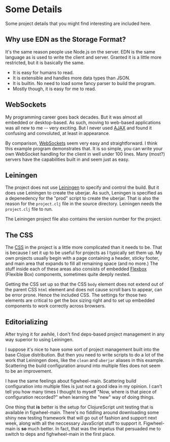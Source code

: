 # Some Details

Some project details that you might find interesting are included here.

## Why use EDN as the Storage Format?

It's the same reason people use Node.js on the server. EDN is the same language as is used to write the client and server. Granted it is a little more restricted, but it is basically the same.
- It is easy for humans to read.
- It is extensible and handles more data types than JSON.
- It is builtin. No need to load some fancy parser to build the program.
- Mostly though, it is easy for me to read.

## WebSockets

My programming career goes back decades. But it was almost all embedded or desktop-based. As such, moving to web-based applications was all new to me -- very exciting. But I never used [AJAX](https://en.wikipedia.org/wiki/Ajax_%28programming%29) and found it confusing and convoluted, at least in appearance.

By comparison, [WebSockets](https://en.wikipedia.org/wiki/WebSocket) seem very easy and straightforward. I think this example program demonstrates that. It is so simple, you can write your own WebSocket handling for the client in well under 100 lines. Many (most?) servers have the capabilities built in and seem just as easy.

## Leiningen

The project does not use [Leiningen](https://leiningen.org) to specify and control the build. But it does use Leiningen to create the uberjar. As such, Leningen is specified as a depenedency for the "prod" script to create the uberjar. That is also the reason for the `project.clj` file in the source directory. Leiningen needs the `project.clj` file to run.

The Leiningen project file also contains the version number for the project.

## The CSS

The [CSS](https://www.w3schools.com/Css/css_intro.asp) in the project is a little more complicated than it needs to be. That is because I set it up to be useful for projects as I typically set them up. My own projects usually begin with a page containing a header, sticky footer, and main area that expands to fill all remaining space (and no more.) The stuff inside each of these areas also consists of embedded [Flexbox](https://www.w3schools.com/csS/css3_flexbox.asp) (Flexible Box) components, sometimes quite deeply nested.

Getting the CSS set up so that the CSS `body` element does not extend out of the parent CSS `html` element and does not cause scroll bars to appear, can be error prone. Hence the included CSS. The settings for those two elements are critical to get the box sizing right and to set up embedded components to work correctly across browsers.

## Editorializing

After trying it for awhile, I don't find deps-based project management in any way superior to using Leiningen.

I suppose it's nice to have some sort of project management built into the base Clojue distribution. But then you need to write scripts to do a lot of the work that Leiningen does, like the `clean` and `uberjar` aliases in this example. Scattering the build configuration around into multiple files does not seem to be an improvement.

I have the same feelings about figwheel-main. Scattering build configuration into multiple files is just not a good idea in my opinion. I can't tell you how many times I thought to myself "Now, where is that piece of configuration recorded?" when learning the "new" way of doing things.

One thing that **is** better is the setup for ClojureScript unit testing that is available in figwheel-main. There's no fiddling around downloading some shiny new testing framework that will go out of fashion and support next week, along with all the neccessary JavaScript stuff to support it. Figwheel-main is **so** much better. In fact, that was the impetus that persuaded me to switch to deps and fighwheel-main in the first place.